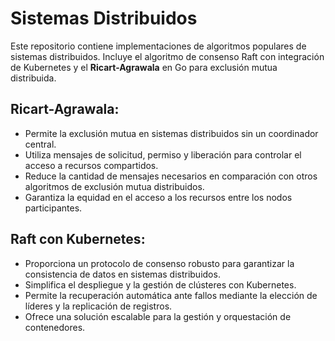 # Sistemas Distribuidos

Este repositorio contiene implementaciones de algoritmos populares de sistemas distribuidos. Incluye el algoritmo de consenso Raft con integración de Kubernetes y el **Ricart-Agrawala** en Go para exclusión mutua distribuida.

## **Ricart-Agrawala**:

- Permite la exclusión mutua en sistemas distribuidos sin un coordinador central.
- Utiliza mensajes de solicitud, permiso y liberación para controlar el acceso a recursos compartidos.
- Reduce la cantidad de mensajes necesarios en comparación con otros algoritmos de exclusión mutua distribuidos.
- Garantiza la equidad en el acceso a los recursos entre los nodos participantes.

## **Raft con Kubernetes**:

- Proporciona un protocolo de consenso robusto para garantizar la consistencia de datos en sistemas distribuidos.
- Simplifica el despliegue y la gestión de clústeres con Kubernetes.
- Permite la recuperación automática ante fallos mediante la elección de líderes y la replicación de registros.
- Ofrece una solución escalable para la gestión y orquestación de contenedores.
